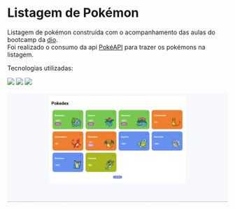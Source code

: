 # Listagem de Pokémon

Listagem de pokémon construída com o acompanhamento das aulas do bootcamp da [dio](https://www.dio.me/).<br>
Foi realizado o consumo da api [PokéAPI](https://pokeapi.co/) para trazer os pokémons na listagem.

Tecnologias utilizadas:

<div display="inline">
 <img src="https://img.shields.io/badge/HTML-239120?style=for-the-badge&logo=html5&logoColor=white">
 <img src="https://img.shields.io/badge/CSS-239120?&style=for-the-badge&logo=css3&logoColor=white">
 <img src="https://img.shields.io/badge/JavaScript-F7DF1E?style=for-the-badge&logo=javascript&logoColor=black">
</div>

<br>
<img src= "assets/img/listagem.PNG">




